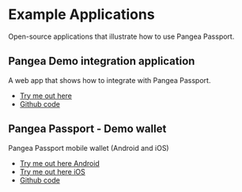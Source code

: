 # Example Applications

Open-source applications that illustrate how to use Pangea Passport.

## Pangea Demo integration application

A web app that shows how to integrate with Pangea Passport.

* [Try me out here](https://demo.testnet.pangea.web4.world/)
* [Github code](https://github.com/Tonomy-Foundation/Tonomy-App-Websites/tree/testnet/src/demo)

## Pangea Passport - Demo wallet

Pangea Passport mobile wallet (Android and iOS)

* [Try me out here Android](https://play.google.com/store/apps/details?id=foundation.tonomy.projects.pangeatestnet)
* [Try me out here iOS](https://testflight.apple.com/join/ou7KmYiE)
* [Github code](https://github.com/Tonomy-Foundation/Tonomy-ID/tree/testnet)
